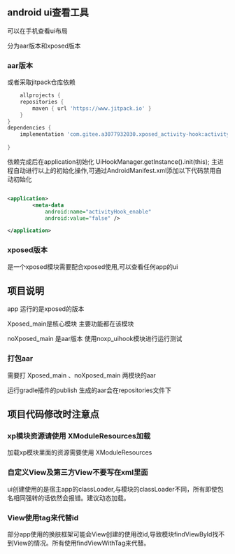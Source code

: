 ## android ui查看工具

可以在手机查看ui布局

分为aar版本和xposed版本

### aar版本

或者采取jitpack仓库依赖

```groovy
    allprojects {
    repositories {
        maven { url 'https://www.jitpack.io' }
    }
}
dependencies {
    implementation 'com.gitee.a3077932030.xposed_activity-hook:activityUIHook-app:1.1.1'  //若只想在测试环境使用 使用debugImplementation依赖
      
}
```

依赖完成后在application初始化 
UiHookManager.getInstance().init(this);
主进程自动进行以上的初始化操作,可通过AndroidManifest.xml添加以下代码禁用自动初始化
```xml

<application>
        <meta-data
            android:name="activityHook_enable"
            android:value="false" />

</application>
```



### xposed版本
是一个xposed模块需要配合xposed使用,可以查看任何app的ui



## 项目说明

app 运行的是xposed的版本

Xposed_main是核心模块 主要功能都在该模块

noXposed_main 是aar版本 使用noxp_uihook模块进行运行测试

### 打包aar

需要打 Xposed_main 、noXposed_main 两模块的aar

运行gradle插件的publish 生成的aar会在repositories文件下

## 项目代码修改时注意点

### xp模块资源请使用 XModuleResources加载

加载xp模块里面的资源需要使用 XModuleResources

### 自定义View及第三方View不要写在xml里面

ui创建使用的是宿主app的classLoader,与模块的classLoader不同，所有即使包名相同强转的话依然会报错。建议动态加载。

### View使用tag来代替id

部分app使用的换肤框架可能会View创建的使用改id,导致模块findViewById找不到View的情况。所有使用findViewWithTag来代替。


